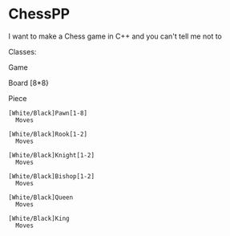 # ChessPP
I want to make a Chess game in C++ and you can't tell me not to


Classes:

  Game
  
  Board
    [8*8}
    
  Piece
  
    [White/Black]Pawn[1-8]
      Moves
      
    [White/Black]Rook[1-2]
      Moves
      
    [White/Black]Knight[1-2]
      Moves
      
    [White/Black]Bishop[1-2]
      Moves
      
    [White/Black]Queen
      Moves
      
    [White/Black]King
      Moves
